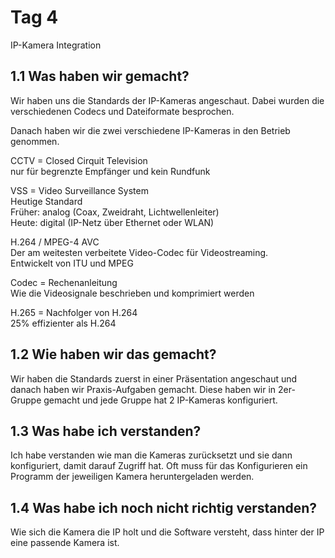 # Tag 4

<tagbar>
    <p>IP-Kamera Integration</p>
</tagbar>

## 1.1 Was haben wir gemacht?

Wir haben uns die Standards der IP-Kameras angeschaut. Dabei wurden die verschiedenen Codecs und Dateiformate besprochen.

Danach haben wir die zwei verschiedene IP-Kameras in den Betrieb genommen.

CCTV = Closed Cirquit Television  
<i class="fa-solid fa-circle-info"></i> nur für begrenzte Empfänger und kein Rundfunk

VSS = Video Surveillance System  
<i class="fa-solid fa-circle-info"></i> Heutige Standard  
Früher: analog (Coax, Zweidraht, Lichtwellenleiter)  
Heute: digital (IP-Netz über Ethernet oder WLAN)

H.264 / MPEG-4 AVC  
<i class="fa-solid fa-circle-info"></i> Der am weitesten verbeitete Video-Codec für Videostreaming.  
Entwickelt von ITU und MPEG

Codec = Rechenanleitung  
<i class="fa-solid fa-circle-info"></i> Wie die Videosignale beschrieben und komprimiert werden

H.265 = Nachfolger von H.264  
<i class="fa-solid fa-circle-info"></i> 25% effizienter als H.264

## 1.2 Wie haben wir das gemacht?

Wir haben die Standards zuerst in einer Präsentation angeschaut und danach haben wir Praxis-Aufgaben gemacht. Diese haben wir in 2er-Gruppe gemacht und jede Gruppe hat 2 IP-Kameras konfiguriert.

## 1.3 Was habe ich verstanden?

Ich habe verstanden wie man die Kameras zurücksetzt und sie dann konfiguriert, damit darauf Zugriff hat. Oft muss für das Konfigurieren ein Programm der jeweiligen Kamera heruntergeladen werden.

## 1.4 Was habe ich noch nicht richtig verstanden?

Wie sich die Kamera die IP holt und die Software versteht, dass hinter der IP eine passende Kamera ist.